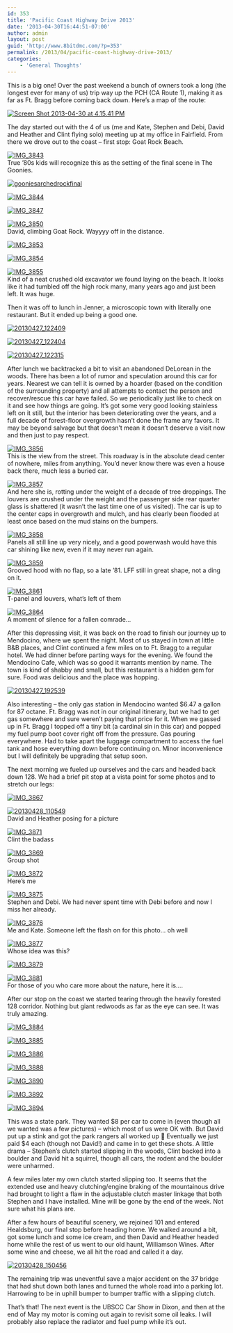 ```yaml
---
id: 353
title: 'Pacific Coast Highway Drive 2013'
date: '2013-04-30T16:44:51-07:00'
author: admin
layout: post
guid: 'http://www.8bitdmc.com/?p=353'
permalink: /2013/04/pacific-coast-highway-drive-2013/
categories:
    - 'General Thoughts'
---
```


This is a big one! Over the past weekend a bunch of owners took a long (the longest ever for many of us) trip way up the PCH (CA Route 1), making it as far as Ft. Bragg before coming back down. Here’s a map of the route:

[![Screen Shot 2013-04-30 at 4.15.41 PM](https://jonnyborbs.github.io/assets/images/2013/04/Screen-Shot-2013-04-30-at-4.15.41-PM-300x248.png)](https://jonnyborbs.github.io/assets/images/2013/04/Screen-Shot-2013-04-30-at-4.15.41-PM.png)

The day started out with the 4 of us (me and Kate, Stephen and Debi, David and Heather and Clint flying solo) meeting up at my office in Fairfield. From there we drove out to the coast – first stop: Goat Rock Beach.

[![IMG_3843](https://jonnyborbs.github.io/assets/images/2013/04/IMG_3843-300x225.jpg)](https://jonnyborbs.github.io/assets/images/2013/04/IMG_3843.jpg)  
True ’80s kids will recognize this as the setting of the final scene in The Goonies.

[![gooniesarchedrockfinal](https://jonnyborbs.github.io/assets/images/2013/04/gooniesarchedrockfinal-300x150.jpg)](https://jonnyborbs.github.io/assets/images/2013/04/gooniesarchedrockfinal.jpg)

[![IMG_3844](https://jonnyborbs.github.io/assets/images/2013/04/IMG_3844-300x225.jpg)](https://jonnyborbs.github.io/assets/images/2013/04/IMG_3844.jpg)

[![IMG_3847](https://jonnyborbs.github.io/assets/images/2013/04/IMG_3847-300x225.jpg)](https://jonnyborbs.github.io/assets/images/2013/04/IMG_3847.jpg)

[![IMG_3850](https://jonnyborbs.github.io/assets/images/2013/04/IMG_3850-300x225.jpg)](https://jonnyborbs.github.io/assets/images/2013/04/IMG_3850.jpg)  
David, climbing Goat Rock. Wayyyy off in the distance.

[![IMG_3853](https://jonnyborbs.github.io/assets/images/2013/04/IMG_3853-300x225.jpg)](https://jonnyborbs.github.io/assets/images/2013/04/IMG_3853.jpg)

[![IMG_3854](https://jonnyborbs.github.io/assets/images/2013/04/IMG_3854-300x225.jpg)](https://jonnyborbs.github.io/assets/images/2013/04/IMG_3854.jpg)

[![IMG_3855](https://jonnyborbs.github.io/assets/images/2013/04/IMG_3855-300x225.jpg)](https://jonnyborbs.github.io/assets/images/2013/04/IMG_3855.jpg)  
Kind of a neat crushed old excavator we found laying on the beach. It looks like it had tumbled off the high rock many, many years ago and just been left. It was huge.

Then it was off to lunch in Jenner, a microscopic town with literally one restaurant. But it ended up being a good one.

[![20130427_122409](https://jonnyborbs.github.io/assets/images/2013/04/20130427_122409-300x224.jpg)](https://jonnyborbs.github.io/assets/images/2013/04/20130427_122409.jpg)

[![20130427_122404](https://jonnyborbs.github.io/assets/images/2013/04/20130427_122404-300x224.jpg)](https://jonnyborbs.github.io/assets/images/2013/04/20130427_122404.jpg)

[![20130427_122315](https://jonnyborbs.github.io/assets/images/2013/04/20130427_122315-300x225.jpg)](https://jonnyborbs.github.io/assets/images/2013/04/20130427_122315.jpg)

After lunch we backtracked a bit to visit an abandoned DeLorean in the woods. There has been a lot of rumor and speculation around this car for years. Nearest we can tell it is owned by a hoarder (based on the condition of the surrounding property) and all attempts to contact the person and recover/rescue this car have failed. So we periodically just like to check on it and see how things are going. It’s got some very good looking stainless left on it still, but the interior has been deteriorating over the years, and a full decade of forest-floor overgrowth hasn’t done the frame any favors. It may be beyond salvage but that doesn’t mean it doesn’t deserve a visit now and then just to pay respect.

[![IMG_3856](https://jonnyborbs.github.io/assets/images/2013/04/IMG_3856-300x225.jpg)](https://jonnyborbs.github.io/assets/images/2013/04/IMG_3856.jpg)  
This is the view from the street. This roadway is in the absolute dead center of nowhere, miles from anything. You’d never know there was even a house back there, much less a buried car.

[![IMG_3857](https://jonnyborbs.github.io/assets/images/2013/04/IMG_3857-300x225.jpg)](https://jonnyborbs.github.io/assets/images/2013/04/IMG_3857.jpg)  
And here she is, rotting under the weight of a decade of tree droppings. The louvers are crushed under the weight and the passenger side rear quarter glass is shattered (it wasn’t the last time one of us visited). The car is up to the center caps in overgrowth and mulch, and has clearly been flooded at least once based on the mud stains on the bumpers.

[![IMG_3858](https://jonnyborbs.github.io/assets/images/2013/04/IMG_3858-300x225.jpg)](https://jonnyborbs.github.io/assets/images/2013/04/IMG_3858.jpg)  
Panels all still line up very nicely, and a good powerwash would have this car shining like new, even if it may never run again.

[![IMG_3859](https://jonnyborbs.github.io/assets/images/2013/04/IMG_3859-300x225.jpg)](https://jonnyborbs.github.io/assets/images/2013/04/IMG_3859.jpg)  
Grooved hood with no flap, so a late ’81. LFF still in great shape, not a ding on it.

[![IMG_3861](https://jonnyborbs.github.io/assets/images/2013/04/IMG_3861-300x225.jpg)](https://jonnyborbs.github.io/assets/images/2013/04/IMG_3861.jpg)  
T-panel and louvers, what’s left of them

[![IMG_3864](https://jonnyborbs.github.io/assets/images/2013/04/IMG_3864-300x225.jpg)](https://jonnyborbs.github.io/assets/images/2013/04/IMG_3864.jpg)  
A moment of silence for a fallen comrade…

After this depressing visit, it was back on the road to finish our journey up to Mendocino, where we spent the night. Most of us stayed in town at little B&amp;B places, and Clint continued a few miles on to Ft. Bragg to a regular hotel. We had dinner before parting ways for the evening. We found the Mendocino Cafe, which was so good it warrants mention by name. The town is kind of shabby and small, but this restaurant is a hidden gem for sure. Food was delicious and the place was hopping.

[![20130427_192539](https://jonnyborbs.github.io/assets/images/2013/04/20130427_192539-300x225.jpg)](https://jonnyborbs.github.io/assets/images/2013/04/20130427_192539.jpg)

Also interesting – the only gas station in Mendocino wanted $6.47 a gallon for 87 octane. Ft. Bragg was not in our original itinerary, but we had to get gas somewhere and sure weren’t paying that price for it. When we gassed up in Ft. Bragg I topped off a tiny bit (a cardinal sin in this car) and popped my fuel pump boot cover right off from the pressure. Gas pouring everywhere. Had to take apart the luggage compartment to access the fuel tank and hose everything down before continuing on. Minor inconvenience but I will definitely be upgrading that setup soon.

The next morning we fueled up ourselves and the cars and headed back down 128. We had a brief pit stop at a vista point for some photos and to stretch our legs:

[![IMG_3867](https://jonnyborbs.github.io/assets/images/2013/04/IMG_3867-300x225.jpg)](https://jonnyborbs.github.io/assets/images/2013/04/IMG_3867.jpg)

[![20130428_110549](https://jonnyborbs.github.io/assets/images/2013/04/20130428_110549-300x225.jpg)](https://jonnyborbs.github.io/assets/images/2013/04/20130428_110549.jpg)  
David and Heather posing for a picture

[![IMG_3871](https://jonnyborbs.github.io/assets/images/2013/04/IMG_3871-300x225.jpg)](https://jonnyborbs.github.io/assets/images/2013/04/IMG_3871.jpg)  
Clint the badass

[![IMG_3869](https://jonnyborbs.github.io/assets/images/2013/04/IMG_3869-300x225.jpg)](https://jonnyborbs.github.io/assets/images/2013/04/IMG_3869.jpg)  
Group shot

[![IMG_3872](https://jonnyborbs.github.io/assets/images/2013/04/IMG_3872-300x225.jpg)](https://jonnyborbs.github.io/assets/images/2013/04/IMG_3872.jpg)  
Here’s me

[![IMG_3875](https://jonnyborbs.github.io/assets/images/2013/04/IMG_3875-300x225.jpg)](https://jonnyborbs.github.io/assets/images/2013/04/IMG_3875.jpg)  
Stephen and Debi. We had never spent time with Debi before and now I miss her already.

[![IMG_3876](https://jonnyborbs.github.io/assets/images/2013/04/IMG_3876-300x225.jpg)](https://jonnyborbs.github.io/assets/images/2013/04/IMG_3876.jpg)  
Me and Kate. Someone left the flash on for this photo… oh well

[![IMG_3877](https://jonnyborbs.github.io/assets/images/2013/04/IMG_3877-300x225.jpg)](https://jonnyborbs.github.io/assets/images/2013/04/IMG_3877.jpg)  
Whose idea was this?

[![IMG_3879](https://jonnyborbs.github.io/assets/images/2013/04/IMG_3879-300x225.jpg)](https://jonnyborbs.github.io/assets/images/2013/04/IMG_3879.jpg)

[![IMG_3881](https://jonnyborbs.github.io/assets/images/2013/04/IMG_3881-300x225.jpg)](https://jonnyborbs.github.io/assets/images/2013/04/IMG_3881.jpg)  
For those of you who care more about the nature, here it is….

After our stop on the coast we started tearing through the heavily forested 128 corridor. Nothing but giant redwoods as far as the eye can see. It was truly amazing.

[![IMG_3884](https://jonnyborbs.github.io/assets/images/2013/04/IMG_3884-300x225.jpg)](https://jonnyborbs.github.io/assets/images/2013/04/IMG_3884.jpg)

[![IMG_3885](https://jonnyborbs.github.io/assets/images/2013/04/IMG_3885-300x225.jpg)](https://jonnyborbs.github.io/assets/images/2013/04/IMG_3885.jpg)

[![IMG_3886](https://jonnyborbs.github.io/assets/images/2013/04/IMG_3886-300x225.jpg)](https://jonnyborbs.github.io/assets/images/2013/04/IMG_3886.jpg)

[![IMG_3888](https://jonnyborbs.github.io/assets/images/2013/04/IMG_3888-300x225.jpg)](https://jonnyborbs.github.io/assets/images/2013/04/IMG_3888.jpg)

[![IMG_3890](https://jonnyborbs.github.io/assets/images/2013/04/IMG_3890-300x225.jpg)](https://jonnyborbs.github.io/assets/images/2013/04/IMG_3890.jpg)

[![IMG_3892](https://jonnyborbs.github.io/assets/images/2013/04/IMG_3892-300x225.jpg)](https://jonnyborbs.github.io/assets/images/2013/04/IMG_3892.jpg)

[![IMG_3894](https://jonnyborbs.github.io/assets/images/2013/04/IMG_3894-300x225.jpg)](https://jonnyborbs.github.io/assets/images/2013/04/IMG_3894.jpg)

This was a state park. They wanted $8 per car to come in (even though all we wanted was a few pictures) – which most of us were OK with. But David put up a stink and got the park rangers all worked up 🙂 Eventually we just paid $4 each (though not David!) and came in to get these shots. A little drama – Stephen’s clutch started slipping in the woods, Clint backed into a boulder and David hit a squirrel, though all cars, the rodent and the boulder were unharmed.

A few miles later my own clutch started slipping too. It seems that the extended use and heavy clutching/engine braking of the mountainous drive had brought to light a flaw in the adjustable clutch master linkage that both Stephen and I have installed. Mine will be gone by the end of the week. Not sure what his plans are.

After a few hours of beautiful scenery, we rejoined 101 and entered Healdsburg, our final stop before heading home. We walked around a bit, got some lunch and some ice cream, and then David and Heather headed home while the rest of us went to our old haunt, Williamson Wines. After some wine and cheese, we all hit the road and called it a day.

[![20130428_150456](https://jonnyborbs.github.io/assets/images/2013/04/20130428_150456-300x224.jpg)](https://jonnyborbs.github.io/assets/images/2013/04/20130428_150456.jpg)

The remaining trip was uneventful save a major accident on the 37 bridge that had shut down both lanes and turned the whole road into a parking lot. Harrowing to be in uphill bumper to bumper traffic with a slipping clutch.

That’s that! The next event is the UBSCC Car Show in Dixon, and then at the end of May my motor is coming out again to revisit some oil leaks. I will probably also replace the radiator and fuel pump while it’s out.